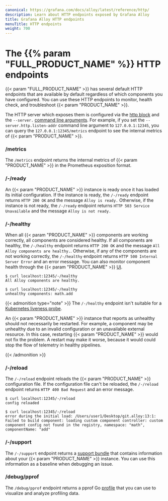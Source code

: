 ```yaml
---
canonical: https://grafana.com/docs/alloy/latest/reference/http/
description: Learn about HTTP endpoints exposed by Grafana Alloy
title: Grafana Alloy HTTP endpoints
menuTitle: HTTP endpoints
weight: 700
---
```


# The {{% param "FULL_PRODUCT_NAME" %}} HTTP endpoints

{{< param "FULL_PRODUCT_NAME" >}} has several default HTTP endpoints that are available by default regardless of which components you have configured.
You can use these HTTP endpoints to monitor, health check, and troubleshoot {{< param "PRODUCT_NAME" >}}.

The HTTP server which exposes them is configured via the [http block](../config-blocks/http)
and the `--server.` [command line arguments](../cli/run).
For example, if you set the `--server.http.listen-addr` command line argument to `127.0.0.1:12345`, 
you can query the `127.0.0.1:12345/metrics` endpoint to see the internal metrics of {{< param "PRODUCT_NAME" >}}.

### /metrics

The `/metrics` endpoint returns the internal metrics of {{< param "PRODUCT_NAME" >}} in the Prometheus exposition format.

### /-/ready

An {{< param "PRODUCT_NAME" >}} instance is ready once it has loaded its initial configuration.
If the instance is ready, the `/-/ready` endpoint returns `HTTP 200 OK` and the message `Alloy is ready.`
Otherwise, if the instance is not ready, the `/-/ready` endpoint returns `HTTP 503 Service Unavailable` and the message `Alloy is not ready.`

### /-/healthy

When all {{< param "PRODUCT_NAME" >}} components are working correctly, all components are considered healthy.
If all components are healthy, the `/-/healthy` endpoint returns `HTTP 200 OK` and the message `All Alloy components are healthy.`.
Otherwise, if any of the components are not working correctly, the `/-/healthy` endpoint returns `HTTP 500 Internal Server Error` and an error message.
You can also monitor component health through the {{< param "PRODUCT_NAME" >}} [UI](../../troubleshoot/debug#alloy-ui).

```shell
$ curl localhost:12345/-/healthy
All Alloy components are healthy.
```

```shell
$ curl localhost:12345/-/healthy
unhealthy components: math.add
```

{{< admonition type="note" >}}
The `/-/healthy` endpoint isn't suitable for a [Kubernetes liveness probe][k8s-liveness].

An {{< param "PRODUCT_NAME" >}} instance that reports as unhealthy should not necessarily be restarted.
For example, a component may be unhealthy due to an invalid configuration or an unavailable external resource.
In this case, restarting {{< param "PRODUCT_NAME" >}} would not fix the problem.
A restart may make it worse, because it would could stop the flow of telemetry in healthy pipelines.

[k8s-liveness]: https://kubernetes.io/docs/concepts/configuration/liveness-readiness-startup-probes/
{{< /admonition >}}

### /-/reload

The `/-/reload` endpoint reloads the {{< param "PRODUCT_NAME" >}} configuration file.
If the configuration file can't be reloaded, the `/-/reload` endpoint returns `HTTP 400 Bad Request` and an error message.

```shell
$ curl localhost:12345/-/reload
config reloaded
```

```shell
$ curl localhost:12345/-/reload
error during the initial load: /Users/user1/Desktop/git.alloy:13:1: Failed to build component: loading custom component controller: custom component config not found in the registry, namespace: "math", componentName: "add"
```

### /-/support

The `/-/support` endpoint returns a [support bundle](../../troubleshoot/support_bundle) that contains information about your {{< param "PRODUCT_NAME" >}} instance. You can use this information as a baseline when debugging an issue.

### /debug/pprof

The `/debug/pprof` endpoint returns a pprof Go [profile](../../troubleshoot/profile) that you can use to visualize and analyze profiling data.
